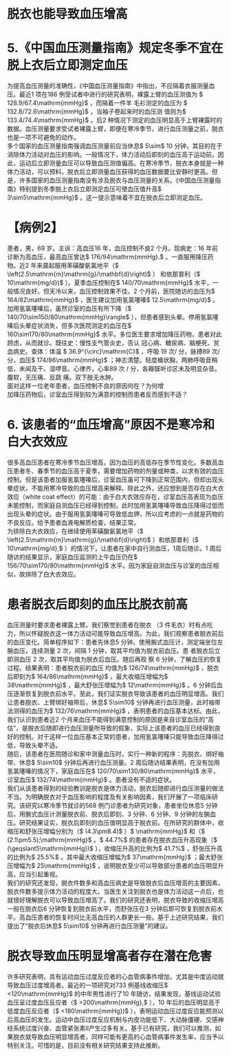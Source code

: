 # 脱衣也能导致血压增高  
# 5.《中国血压测量指南》规定冬季不宜在脱上衣后立即测定血压  
为提高血压测量的准确性，《中国血压测量指南》中指出，不应隔着衣服测量血压。最近1 项在186 例受试者中进行的研究表明，裸露上臂的血压测值为 $ 128.9/67.4\mathrm{mmHg}$     ，而隔着一件羊 毛衫测定的血压为 $ 132.8/72.6\mathrm{mmHg}$     ，当袖子卷起来时的血压测 值则为$ 133.4/74.4\mathrm{mmHg}$    。后2 种情况下测定的血压明显高于上臂裸露时的数据。血压测量要求受试者裸露上臂，即便在寒冷季节，进行血压测量之前，脱衣也是一项不可避免的动作。  
多个国家的血压测量指南强调血压测量前应当休息$ 5\sim$ 10 分钟，其目的在于消除体力活动对血压的影响。一般情况下，体力活动后即刻的血压高于运动前。因此，运动后立即测量血压可以导致血压测值偏高。在寒冷季节，脱衣本身就是一种体力活动，可以预料，脱衣后立即测量血压获得的血压数据要比安静时更高。但是，许多国家的血压测量指南没有涉及脱衣与血压测量的关系。《中国血压测量指南》特别提到冬季脱上衣后立即测定血压可使血压值升高$ 3\sim5\mathrm{mmHg}$    。这一提示意味着不宜在脱衣后立即测定血压。  
# 【病例2】  
患者，男，69 岁。主诉：高血压16 年，血压控制不良2 个月。现病史：16 年前诊断为高血压，最高血压曾达$ 176/94\mathrm{mmHg}.$ 。一直服用降压药物。近2 年来晨起服用苯磺酸氨氯地平（$ \left(2.5\mathrm{m}\mathrm{g}/\mathbf{d}\right)$ ） 和依那普利（$ 10\mathrm{mg/d})$ ）。夏季血压控制在$ 140/70\mathrm{mmHg}$     水平，一般情况良好。但天冷以来，血压控制效果不佳。2 个月前，医院随访的血压为$ 164/82\mathrm{mmHg}$    ，医生建议加用氢氯噻嗪$ 12.5\mathrm{mg/d}$    。加用氢氯噻嗪后，虽然诊室的血压有所下降（$ 140/70\sim150/80\mathrm{mmHg}\rangle$ ），但患者感到头晕。停用氢氯噻嗪后头晕症状消失，但多次医院测定的血压在$ 160\sim170/80\mathrm{mmHg}$     水平。多位医生要求增加降压药物，患者对此顾虑，从而就诊。既往史：慢性支气管炎史，否认 冠心病、糖尿病、脑梗死、贫血病史。查体：体温 $ 36.9^{\circ}\mathrm{C}$     ，呼吸 19 次/ 分，脉搏89 次/ 分，血压$ 174/86\mathrm{mmHg}$    ；神志清楚。轻度桶状胸，两肺呼吸音稍低，未闻及干、湿啰音。心律齐，心率89  次 /  分，各瓣膜听诊区未及明显杂音。腹软，无压痛、反跳 痛。双下肢无水肿。  
面对这样一位老年患者，血压控制不良的原因何在？为何增  
加降压药物后，诊室血压得到较为满意的控制而患者反而感到不适？  
# 6. 该患者的“血压增高”原因不是寒冷和白大衣效应  
很多高血压患者在寒冷季节血压增高，因为血压的高低存在季节性变化。多数高血压患者冬、春季节的血压高于夏季，需要增加药物的剂量或种类，以求有效的血压控制。但是该患者加服氢氯噻嗪后，诊室血压虽可下降到正常范围内，但却出现头晕症状，不能用寒冷导致的血压增高来解释。除此之外，还应想到是否存在白大衣效应（white coat effect）的可能：由于白大衣效应存在，诊室血压高表现为血压未能控制，而家庭自测血压已经得到控制，此时加用氢氯噻嗪导致血压降得过低而出现头晕的症状。由于服用氢氯噻嗪可导致低血钾，所以应考虑的一点就是药物的不良反应。给予患者血液电解质检查，结果正常。  
为排除白大衣效应，在继续使用苯磺酸氨氯地平（$ \left(2.5\mathrm{m}\mathrm{g}/\mathbf{d}\right)$ ）和依那普利（$ 10\mathrm{mg/d},$ ）的情况下，让患者在家中自行测血压，1周后随诊。1 周后随访的结果显示，家庭血压监测的上午血压仍在$ 156/70\sim170/80\mathrm{mmHg}$     水平。因为家庭自测血压与诊室的血压相似，故排除了白大衣效应。  
#  患者脱衣后即刻的血压比脱衣前高  
血压测量时要求患者裸露上臂。我们察觉到患者在脱衣 （3 件毛衣）时有点吃力，所以怀疑脱衣这一体力活动可能导致血压增高。为此，我们观察患者脱衣前后的血压变化。简单程序如下：患者先休息5 分钟。使用腕式血压计，测定端坐位左腕血压，连续测量 2  次，间隔 1  分钟，取其平均值为脱衣前血压。患 者脱衣后立即测血压 2  次，取其平均值为脱衣后血压。随后再观 察 6  分钟，了解血压的恢复过程。结果表明：患者脱衣前的血压 均值为$ 126/74\mathrm{mmHg}$    ，脱衣后即刻为$ 164/86\mathrm{mmHg}$    ，最大收缩压增幅为$ 38\mathrm{mmHg}$    ，最大舒张压增幅为$ 12\mathrm{mmHg}$    。6 分钟后血压逐渐恢复到脱衣前水平。至此，我们证实脱衣导致该患者的血压明显增高。我们让患者脱衣、上臂绑好袖带后，休息$ 5\sim10$  分钟再进行血压测量，此时袖带法测得的血压为$ 132/76\mathrm{mmHg}$    ，表明患者的血压基本达标。由此，我们认识到患者近2 个月来血压不能得到满意控制的原因是来自诊室血压的“高估”，是脱衣后随即进行血压测量所导致的假象，实际上该患者的血压已经得到良好的控制。对于这样一位血压基本正常的患者，加用氢氯噻嗪只能导致血压降得过低，导致头晕不适。  
随后，该患者在医院随诊和家中测量血压时，实行一种新的程序：先脱衣、绑好袖带、休息$ 5\sim10$  分钟后再进行血压测量。2 周后随访结果表明，在没有加用氢氯噻嗪的情况下，家庭血压在$ 120/70\sim130/80\mathrm{mmHg}$     水平，诊室血压$ 132/74\mathrm{mmHg}$    。患者没有不适的症状。  
我们从该患者得到的经验教训是脱衣是体力活动，脱衣后随即进行血压测量的做法不当。为明确脱衣对于血压影响的程度及有关影响因素，我们开展了一项临床研究。该研究以寒冷季节就诊的568 例门诊患者为研究对象，患者坐位休息5 分钟后，用腕式血压计测量脱衣前、脱衣后即刻、3 分钟、6 分钟、9 分钟的左腕血压。研究结果证实，脱衣后即刻的血压值明显高于脱衣前。在所研究的群体中，收缩压和舒张压增幅分别为（$ (4.3\pm8.4)$ ）$ \mathrm{mmHg}$     和（$ (2.1\pm5.5)\;\mathrm{mmHg}$    。$ 44.7\%$  的患者存在脱衣血压升高现象（$ (\geqslant5\mathrm{mmHg})$ ），收缩压升高的比例为$ 41.7\%$ ，舒张压升高的比例为$ 25.5\%$ 。其中最大收缩压增幅为$ 37\mathrm{mmHg}$    ；最大舒张压增幅为$ 25\mathrm{mmHg}$    ，说明脱衣至少可以导致部分患者的血压明显升高，应当引起重视。  
我们的研究还发现，脱衣件数多和高血压病史是导致脱衣后血压增高的主要因素，脱衣件数多提示体力活动的程度大。当医生关注到脱衣也是体力活动这一点后，也就很好理解脱衣可以导致血压增高了。我们的研究还表明，脱衣导致的收缩压增高一般在脱衣后6 分钟恢复到脱衣前水平，而舒张压在3 分钟后即可恢复到脱衣前水平。高血压患者的恢复时间比无高血压的人群更长一些。基于上述研究结果，我们提出了“脱衣后休息$ 5\sim10$  分钟再进行血压测量”的建议。  
#  脱衣导致血压明显增高者存在潜在危害  
许多研究表明，具有运动血压过度反应者的心血管病事件增加，尤其是中度运动就导致血压过度增高者。最近的一项研究对733 例基线收缩压$ <120\mathrm{mmHg}$     的中年男性进行了10 年随访，结果发现，基线运动试验血压呈过度血压反应者（$ >200\mathrm{mmHg},$ ），10 年后的血压明显高于低度血压反应者（$ <180\mathrm{mmHg})$ ），表明运动血压过度反应能预测以后高血压的发生。运动中血压过度反应机制与内皮功能低下、大动脉僵硬、交感神经系统过度兴奋、血管紧张素Ⅱ产生过多有关。基于已有研究，我们可以推测，如果脱衣就导致血压明显增高者，同样可能有更高的心血管病事件发生率，应当予以特别关注。可惜的是，目前没有相关研究结果支持此推断。  
